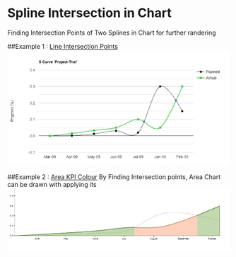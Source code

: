 # Spline Intersection in Chart
Finding Intersection Points of Two Splines in Chart for further randering

##Example 1 : [Line Intersection Points](https://github.com/apanasara/Spline_Intersection_in_Chart/tree/main/Examples/spLine%20Chart)
![Line Crossover Chart](https://github.com/apanasara/Spline_Intersection_in_Chart/blob/main/Examples/spLine%20Chart/Line-Crossover.JPG)

##Example 2 : [Area KPI Colour](https://github.com/apanasara/Spline_Intersection_in_Chart/tree/main/Examples/Area%20Chart)
By Finding Intersection points, Area Chart can be drawn with applying its
![Area KPI Chart](https://github.com/apanasara/Spline_Intersection_in_Chart/blob/main/Examples/Area%20Chart/Area-KPI.JPG)
